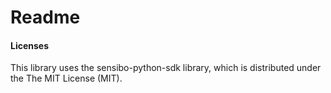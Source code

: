 # Readme

#### Licenses
This library uses the sensibo-python-sdk library, which is distributed under the The MIT License (MIT).